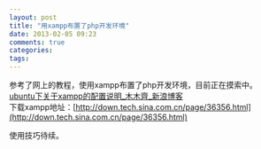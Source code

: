 ```yaml
---
layout: post
title: "用xampp布置了php开发环境"
date: 2013-02-05 09:23
comments: true
categories: 
tags: 
---
```

参考了网上的教程，使用xampp布置了php开发环境，目前正在摸索中。  
[ubuntu下关于xampp的配置说明_木木齊_新浪博客](http://blog.sina.com.cn/s/blog_659b2b32010154v9.html)  
下载xampp地址：[http://down.tech.sina.com.cn/page/36356.html](http://down.tech.sina.com.cn/page/36356.html)  

使用技巧待续。  
